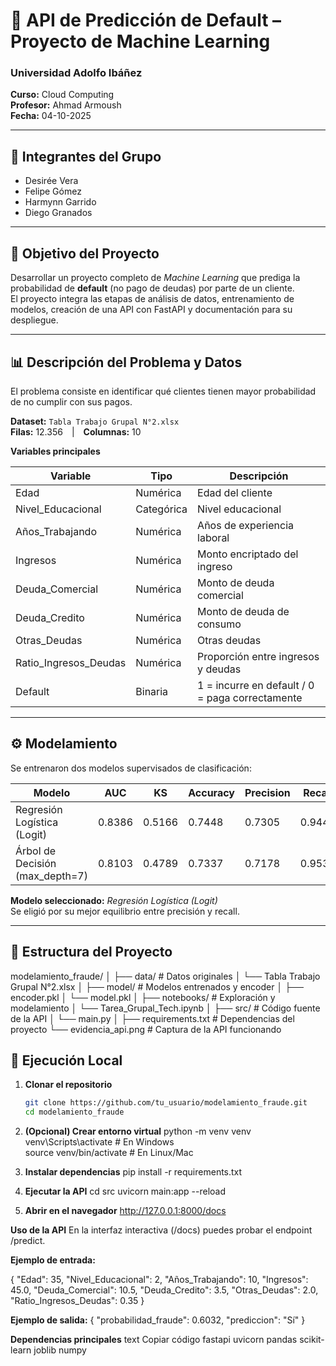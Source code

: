 # 🧠 API de Predicción de Default – Proyecto de Machine Learning

### Universidad Adolfo Ibáñez  
**Curso:** Cloud Computing  
**Profesor:** Ahmad Armoush  
**Fecha:** 04-10-2025  

---

## 👥 Integrantes del Grupo
- Desirée Vera  
- Felipe Gómez  
- Harmynn Garrido  
- Diego Granados  

---

## 🎯 Objetivo del Proyecto
Desarrollar un proyecto completo de *Machine Learning* que prediga la probabilidad de **default** (no pago de deudas) por parte de un cliente.  
El proyecto integra las etapas de análisis de datos, entrenamiento de modelos, creación de una API con FastAPI y documentación para su despliegue.

---

## 📊 Descripción del Problema y Datos
El problema consiste en identificar qué clientes tienen mayor probabilidad de no cumplir con sus pagos.

**Dataset:** `Tabla Trabajo Grupal N°2.xlsx`  
**Filas:** 12.356 | **Columnas:** 10  

**Variables principales**

| Variable | Tipo | Descripción |
|-----------|------|-------------|
| Edad | Numérica | Edad del cliente |
| Nivel_Educacional | Categórica | Nivel educacional |
| Años_Trabajando | Numérica | Años de experiencia laboral |
| Ingresos | Numérica | Monto encriptado del ingreso |
| Deuda_Comercial | Numérica | Monto de deuda comercial |
| Deuda_Credito | Numérica | Monto de deuda de consumo |
| Otras_Deudas | Numérica | Otras deudas |
| Ratio_Ingresos_Deudas | Numérica | Proporción entre ingresos y deudas |
| Default | Binaria | 1 = incurre en default / 0 = paga correctamente |

---

## ⚙️ Modelamiento

Se entrenaron dos modelos supervisados de clasificación:

| Modelo | AUC | KS | Accuracy | Precision | Recall | F1 |
|---------|-----|----|-----------|------------|---------|----|
| Regresión Logística (Logit) | 0.8386 | 0.5166 | 0.7448 | 0.7305 | 0.9449 | **0.8240** |
| Árbol de Decisión (max_depth=7) | 0.8103 | 0.4789 | 0.7337 | 0.7178 | 0.9539 | 0.8191 |

**Modelo seleccionado:** *Regresión Logística (Logit)*  
Se eligió por su mejor equilibrio entre precisión y recall.

---

## 🧩 Estructura del Proyecto

modelamiento_fraude/
│
├── data/                  # Datos originales
│   └── Tabla Trabajo Grupal N°2.xlsx
│
├── model/                 # Modelos entrenados y encoder
│   ├── encoder.pkl
│   └── model.pkl
│
├── notebooks/             # Exploración y modelamiento
│   └── Tarea_Grupal_Tech.ipynb
│
├── src/                   # Código fuente de la API
│   └── main.py
│
├── requirements.txt       # Dependencias del proyecto
└── evidencia_api.png      # Captura de la API funcionando

## 🚀 Ejecución Local

1. **Clonar el repositorio**
   ```bash
   git clone https://github.com/tu_usuario/modelamiento_fraude.git
   cd modelamiento_fraude

2. **(Opcional) Crear entorno virtual**
  python -m venv venv
venv\Scripts\activate        # En Windows  
source venv/bin/activate     # En Linux/Mac
   
3. **Instalar dependencias**
 pip install -r requirements.txt

4. **Ejecutar la API**
cd src
uvicorn main:app --reload

5. **Abrir en el navegador**
   http://127.0.0.1:8000/docs



**Uso de la API**
   En la interfaz interactiva (/docs) puedes probar el endpoint /predict.

**Ejemplo de entrada:**

{
  "Edad": 35,
  "Nivel_Educacional": 2,
  "Años_Trabajando": 10,
  "Ingresos": 45.0,
  "Deuda_Comercial": 10.5,
  "Deuda_Credito": 3.5,
  "Otras_Deudas": 2.0,
  "Ratio_Ingresos_Deudas": 0.35
}

**Ejemplo de salida:**
{
  "probabilidad_fraude": 0.6032,
  "prediccion": "Sí"
}


**Dependencias principales**
   text
   Copiar código
   fastapi
   uvicorn
   pandas
   scikit-learn
   joblib
   numpy





